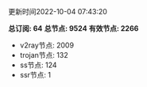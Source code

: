 更新时间2022-10-04 07:43:20

**总订阅: 64**
**总节点: 9524**
**有效节点: 2266**
- v2ray节点: 2009
- trojan节点: 132
- ss节点: 124
- ssr节点: 1

